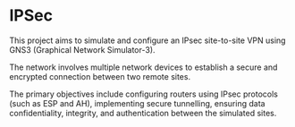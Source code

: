 # IPSec

This project aims to simulate and configure an IPsec site-to-site VPN using GNS3 (Graphical Network Simulator-3).

The network involves multiple network devices to establish a secure and encrypted connection between two remote sites. 

The primary objectives include configuring routers using IPsec protocols (such as ESP and AH), implementing secure tunnelling, ensuring data confidentiality, integrity, and authentication between the simulated sites.
